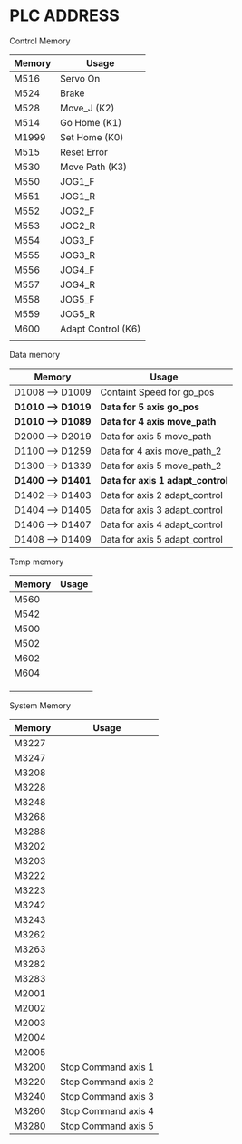 # PLC ADDRESS

Control Memory

| Memory | Usage              |
| ------ | ------------------ |
| M516   | Servo On           |
| M524   | Brake              |
| M528   | Move_J (K2)        |
| M514   | Go Home (K1)       |
| M1999  | Set Home (K0)      |
| M515   | Reset Error        |
| M530   | Move Path (K3)     |
| M550   | JOG1_F             |
| M551   | JOG1_R             |
| M552   | JOG2_F             |
| M553   | JOG2_R             |
| M554   | JOG3_F             |
| M555   | JOG3_R             |
| M556   | JOG4_F             |
| M557   | JOG4_R             |
| M558   | JOG5_F             |
| M559   | JOG5_R             |
| M600   | Adapt Control (K6) |
|        |                    |

Data memory

| Memory              | Usage                             |
| ------------------- | --------------------------------- |
| D1008 --> D1009     | Containt Speed for go_pos         |
| **D1010 --> D1019** | **Data for 5 axis go_pos**        |
| **D1010 --> D1089** | **Data for 4 axis move_path**     |
| D2000 --> D2019     | Data for axis 5 move_path         |
| D1100 --> D1259     | Data for 4 axis move_path_2       |
| D1300 --> D1339     | Data for axis 5 move_path_2       |
| **D1400 --> D1401** | **Data for axis 1 adapt_control** |
| D1402 --> D1403     | Data for axis 2 adapt_control     |
| D1404 --> D1405     | Data for axis 3 adapt_control     |
| D1406 --> D1407     | Data for axis 4 adapt_control     |
| D1408 --> D1409     | Data for axis 5 adapt_control     |

Temp memory

| Memory | Usage |
| ------ | ----- |
| M560   |       |
| M542   |       |
| M500   |       |
| M502   |       |
| M602   |       |
| M604   |       |
|        |       |
|        |       |
|        |       |

System Memory

| Memory | Usage               |
| ------ | ------------------- |
| M3227  |                     |
| M3247  |                     |
| M3208  |                     |
| M3228  |                     |
| M3248  |                     |
| M3268  |                     |
| M3288  |                     |
| M3202  |                     |
| M3203  |                     |
| M3222  |                     |
| M3223  |                     |
| M3242  |                     |
| M3243  |                     |
| M3262  |                     |
| M3263  |                     |
| M3282  |                     |
| M3283  |                     |
| M2001  |                     |
| M2002  |                     |
| M2003  |                     |
| M2004  |                     |
| M2005  |                     |
| M3200  | Stop Command axis 1 |
| M3220  | Stop Command axis 2 |
| M3240  | Stop Command axis 3 |
| M3260  | Stop Command axis 4 |
| M3280  | Stop Command axis 5 |


